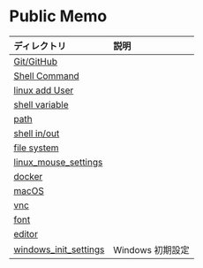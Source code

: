 # Public Memo
|ディレクトリ|説明|
|:--|:--|
|[Git/GitHub](./git-github)||
|[Shell Command](./shell_command)||
|[linux add User](./add_user)||
|[shell variable](./shell_variable)||
|[path](./path)||
|[shell in/out](./shell_in-out)||
|[file system](./filesystem)||
|[linux_mouse_settings](./linux_mouse_settings)||
|[docker](./docker)||
|[macOS](./macOS/)||
|[vnc](./vnc/)||
|[font](./font/)||
|[editor](./editor/)||
|[windows_init_settings](./windows_init_settings/)|Windows 初期設定|